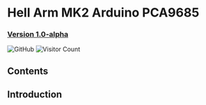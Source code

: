 # Hell Arm MK2 Arduino PCA9685

### [Version 1.0-alpha](https://github.com/WeAreHellMaker/HellArm_MK2_Arduino_PCA9685)

![GitHub](https://img.shields.io/github/license/WeAreHellMaker/HellArm_MK2_Arduino_PCA9685?style=flat-square)
![Visitor Count](https://visitor-badge.laobi.icu/badge?page_id=WeAreHellMaker.HellArm_MK2_Arduino_PCA9685)


## Contents

## Introduction

